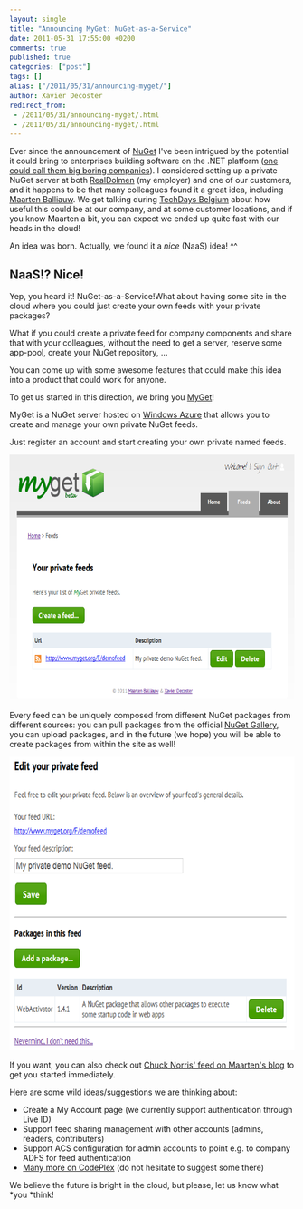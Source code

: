 ```yaml
---
layout: single
title: "Announcing MyGet: NuGet-as-a-Service"
date: 2011-05-31 17:55:00 +0200
comments: true
published: true
categories: ["post"]
tags: []
alias: ["/2011/05/31/announcing-myget/"]
author: Xavier Decoster
redirect_from:
 - /2011/05/31/announcing-myget/.html
 - /2011/05/31/announcing-myget/.html
---
```

<p>Ever since the announcement of <a href="http://www.nuget.org" target="_blank">NuGet</a> I've been intrigued by the potential it could bring to enterprises building software on the .NET platform (<a href="http://www.hanselman.com/blog/NuGetForTheEnterpriseNuGetInAContinuousIntegrationAutomatedBuildSystem.aspx" target="_blank">one could call them big boring companies</a>). I considered setting up a private NuGet server at both <a href="http://www.realdolmen.com" target="_blank">RealDolmen</a> (my employer) and one of our customers, and it happens to be that many colleagues found it a great idea, including <a href="http://blog.maartenballiauw.be" target="_blank">Maarten Balliauw</a>. We got talking during <a href="http://www.microsoft.com/belux/techdays/2011/" target="_blank">TechDays Belgium</a> about how useful this could be at our company, and at some customer locations, and if you know Maarten a bit, you can expect we ended up quite fast with our heads in the cloud!</p>

<p>An idea was born. Actually, we found it a <em>nice</em> (NaaS) idea! ^^</p>

<h2>NaaS!? Nice!</h2>

<p>Yep, you heard it! NuGet-as-a-Service!<a href="http://www.myget.org" target="_blank"><img alt="" align="right" src="http://www.myget.org/Content/images/myget/logo.png" /></a>What about having some site in the cloud where you could just create your own feeds with your private packages?</p>

<p>What if you could create a private feed for company components and share that with your colleagues, without the need to get a server, reserve some app-pool, create your NuGet repository, ...</p>

<p>You can come up with some awesome features that could make this idea into a product that could work for anyone.</p>

<p>To get us started in this direction, we bring you <a href="http://www.myget.org" target="_blank">MyGet</a>!</p>

<p>MyGet is a NuGet server hosted on <a href="http://www.microsoft.com/windowsazure/" target="_blank">Windows Azure</a> that allows you to create and manage your own private NuGet feeds. </p>

<p>Just register an account and start creating your own private named feeds.</p>

<p><img alt="" src="/images/2011-05-31/2011-5-manage_feeds.png" width="650" height="434" /></p>

<p>Every feed can be uniquely composed from different NuGet packages from different sources: you can pull packages from the official <a href="http://www.nuget.org" target="_blank">NuGet Gallery</a>, you can upload packages, and in the future (we hope) you will be able to create packages from within the site as well!</p>

<p><img alt="" src="/images/2011-05-31/2011-5-manage_packages.png" width="650" height="518" /></p>

<p>If you want, you can also check out <a href="http://blog.maartenballiauw.be/post/2011/05/31/Creating-your-own-private-NuGet-feed-myget.aspx" target="_blank">Chuck Norris' feed on Maarten's blog</a> to get you started immediately.</p>

<p>Here are some wild ideas/suggestions we are thinking about:</p>

<ul>
<li>Create a My Account page (we currently support authentication through Live ID)</li>
<li>Support feed sharing management with other accounts (admins, readers, contributers)</li>
<li>Support ACS configuration for admin accounts to point e.g. to company ADFS for feed authentication</li>
<li><a href="http://myget.codeplex.com/workitem/list/basic" target="_blank">Many more on CodePlex</a> (do not hesitate to suggest some there)</li>
</ul>

<p>We believe the future is bright in the cloud, but please, let us know what *you *think!</p>
